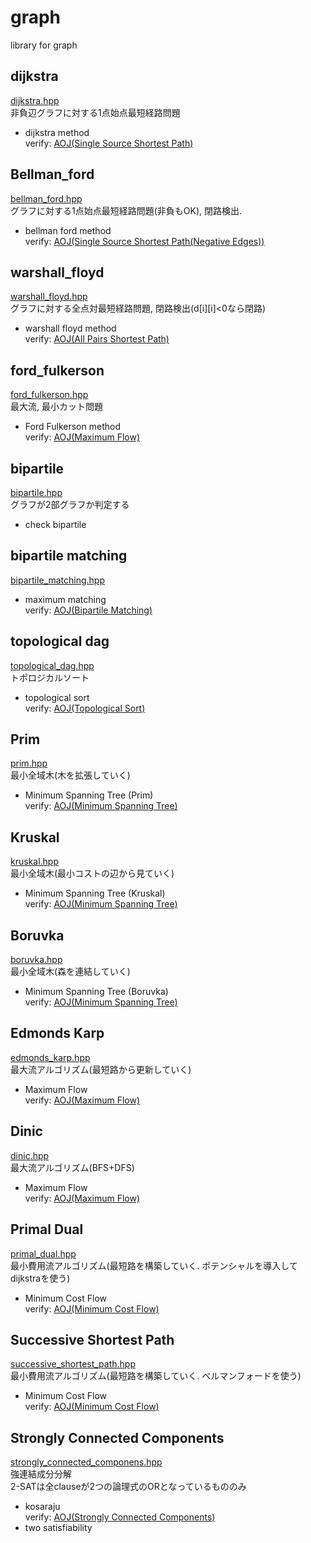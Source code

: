 # graph
library for graph
## dijkstra
[dijkstra.hpp](https://github.com/fumiphys/programming_contest/blob/master/graph/dijkstra.hpp)  
非負辺グラフに対する1点始点最短経路問題
  - dijkstra method  
  verify: [AOJ(Single Source Shortest Path)](https://onlinejudge.u-aizu.ac.jp/courses/library/5/GRL/1/GRL_1_A)
 
## Bellman\_ford
[bellman\_ford.hpp](https://github.com/fumiphys/programming_contest/blob/master/graph/bellman_ford.hpp)  
グラフに対する1点始点最短経路問題(非負もOK), 閉路検出.
  - bellman ford method  
  verify: [AOJ(Single Source Shortest Path(Negative Edges))](https://onlinejudge.u-aizu.ac.jp/courses/library/5/GRL/1/GRL_1_B)

## warshall\_floyd
[warshall\_floyd.hpp](https://github.com/fumiphys/programming_contest/blob/master/graph/warshall_floyd.hpp)  
グラフに対する全点対最短経路問題, 閉路検出(d[i][i]<0なら閉路)  
  - warshall floyd method  
  verify: [AOJ(All Pairs Shortest Path)](https://onlinejudge.u-aizu.ac.jp/courses/library/5/GRL/1/GRL_1_C)

## ford\_fulkerson
[ford\_fulkerson.hpp](https://github.com/fumiphys/programming_contest/blob/master/graph/ford_fulkerson.hpp)  
最大流, 最小カット問題  
  - Ford Fulkerson method  
  verify: [AOJ(Maximum Flow)](https://onlinejudge.u-aizu.ac.jp/courses/library/5/GRL/6/GRL_6_A)

## bipartile
[bipartile.hpp](https://github.com/fumiphys/programming_contest/blob/master/graph/bipartile.hpp)  
グラフが2部グラフか判定する
  - check bipartile

## bipartile matching
[bipartile\_matching.hpp](https://github.com/fumiphys/programming_contest/blob/master/graph/bipartile_matching.hpp)  
  - maximum matching  
  verify: [AOJ(Bipartile Matching)](https://onlinejudge.u-aizu.ac.jp/courses/library/5/GRL/7/GRL_7_A)

## topological dag
[topological\_dag.hpp](https://github.com/fumiphys/programming_contest/blob/master/graph/topological_dag.hpp)  
トポロジカルソート  
  - topological sort  
  verify: [AOJ(Topological Sort)](https://onlinejudge.u-aizu.ac.jp/courses/library/5/GRL/4/GRL_4_B)

## Prim
[prim.hpp](https://github.com/fumiphys/programming_contest/blob/master/graph/prim.hpp)  
最小全域木(木を拡張していく)
  - Minimum Spanning Tree (Prim)  
  verify: [AOJ(Minimum Spanning Tree)](https://onlinejudge.u-aizu.ac.jp/courses/library/5/GRL/2/GRL_2_A)

## Kruskal
[kruskal.hpp](https://github.com/fumiphys/programming_contest/blob/master/graph/kruskal.hpp)  
最小全域木(最小コストの辺から見ていく)
  - Minimum Spanning Tree (Kruskal)  
  verify: [AOJ(Minimum Spanning Tree)](https://onlinejudge.u-aizu.ac.jp/courses/library/5/GRL/2/GRL_2_A)

## Boruvka
[boruvka.hpp](https://github.com/fumiphys/programming_contest/blob/master/graph/boruvka.hpp)  
最小全域木(森を連結していく)
  - Minimum Spanning Tree (Boruvka)  
  verify: [AOJ(Minimum Spanning Tree)](https://onlinejudge.u-aizu.ac.jp/courses/library/5/GRL/2/GRL_2_A)

## Edmonds Karp
[edmonds\_karp.hpp](https://github.com/fumiphys/programming_contest/blob/master/graph/edmonds_karp.hpp)  
最大流アルゴリズム(最短路から更新していく)
  - Maximum Flow  
  verify: [AOJ(Maximum Flow)](https://onlinejudge.u-aizu.ac.jp/courses/library/5/GRL/6/GRL_6_A)

## Dinic
[dinic.hpp](https://github.com/fumiphys/programming_contest/blob/master/graph/dinic.hpp)  
最大流アルゴリズム(BFS+DFS)
  - Maximum Flow  
  verify: [AOJ(Maximum Flow)](https://onlinejudge.u-aizu.ac.jp/courses/library/5/GRL/6/GRL_6_A)

## Primal Dual
[primal\_dual.hpp](https://github.com/fumiphys/programming_contest/blob/master/graph/primal_dual.hpp)  
最小費用流アルゴリズム(最短路を構築していく. ポテンシャルを導入してdijkstraを使う)
  - Minimum Cost Flow  
  verify: [AOJ(Minimum Cost Flow)](https://onlinejudge.u-aizu.ac.jp/courses/library/5/GRL/6/GRL_6_B)

## Successive Shortest Path
[successive\_shortest\_path.hpp](https://github.com/fumiphys/programming_contest/blob/master/graph/successive_shortest_path.hpp)  
最小費用流アルゴリズム(最短路を構築していく. ベルマンフォードを使う)
  - Minimum Cost Flow  
  verify: [AOJ(Minimum Cost Flow)](https://onlinejudge.u-aizu.ac.jp/courses/library/5/GRL/6/GRL_6_B)

## Strongly Connected Components
[strongly\_connected\_componens.hpp](https://github.com/fumiphys/programming_contest/blob/master/graph/strongly_connected_components.hpp)  
強連結成分分解  
2-SATは全clauseが2つの論理式のORとなっているもののみ  
  - kosaraju  
  verify: [AOJ(Strongly Connected Components)](https://onlinejudge.u-aizu.ac.jp/courses/library/5/GRL/3/GRL_3_C)  
  - two satisfiability
